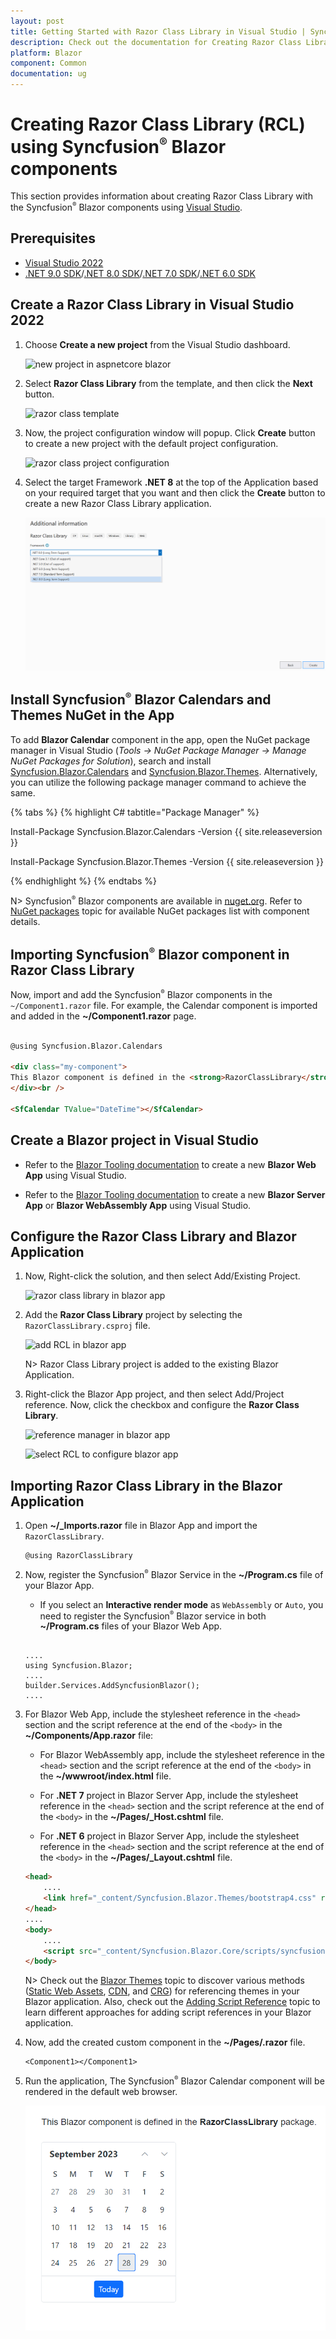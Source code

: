 ```yaml
---
layout: post
title: Getting Started with Razor Class Library in Visual Studio | Syncfusion
description: Check out the documentation for Creating Razor Class Library (RCL) using Syncfusion Blazor components.
platform: Blazor
component: Common
documentation: ug
---
```


# Creating Razor Class Library (RCL) using Syncfusion<sup style="font-size:70%">&reg;</sup> Blazor components

This section provides information about creating Razor Class Library with the Syncfusion<sup style="font-size:70%">&reg;</sup> Blazor components using [Visual Studio](https://visualstudio.microsoft.com/vs/).

## Prerequisites

* [Visual Studio 2022](https://visualstudio.microsoft.com/downloads/)
* [.NET 9.0 SDK](https://dotnet.microsoft.com/en-us/download/dotnet/9.0)/[.NET 8.0 SDK](https://dotnet.microsoft.com/en-us/download/dotnet/8.0)/[.NET 7.0 SDK](https://dotnet.microsoft.com/en-us/download/dotnet/7.0)/[.NET 6.0 SDK](https://dotnet.microsoft.com/en-us/download/dotnet/6.0)

## Create a Razor Class Library in Visual Studio 2022

1. Choose **Create a new project** from the Visual Studio dashboard.

    ![new project in aspnetcore blazor](images/VS2022/new-project-2022.png)

2. Select **Razor Class Library** from the template, and then click the **Next** button.

    ![razor class template](images/VS2022/razor-project-configuration-2022.png)

3. Now, the project configuration window will popup. Click **Create** button to create a new project with the default project configuration.

    ![razor class project configuration](images/VS2022/razor-class-template-2022.png)

4. Select the target Framework **.NET 8** at the top of the Application based on your required target that you want and then click the **Create** button to create a new Razor Class Library application.

    ![select framework](images/VS2022/blazor-select-template-rcl-2022.png)

## Install Syncfusion<sup style="font-size:70%">&reg;</sup> Blazor Calendars and Themes NuGet in the App

To add **Blazor Calendar** component in the app, open the NuGet package manager in Visual Studio (*Tools → NuGet Package Manager → Manage NuGet Packages for Solution*), search and install [Syncfusion.Blazor.Calendars](https://www.nuget.org/packages/Syncfusion.Blazor.Calendars) and [Syncfusion.Blazor.Themes](https://www.nuget.org/packages/Syncfusion.Blazor.Themes/). Alternatively, you can utilize the following package manager command to achieve the same.

{% tabs %}
{% highlight C# tabtitle="Package Manager" %}

Install-Package Syncfusion.Blazor.Calendars -Version {{ site.releaseversion }}

Install-Package Syncfusion.Blazor.Themes -Version {{ site.releaseversion }}

{% endhighlight %}
{% endtabs %}

N> Syncfusion<sup style="font-size:70%">&reg;</sup> Blazor components are available in [nuget.org](https://www.nuget.org/packages?q=syncfusion.blazor). Refer to [NuGet packages](https://blazor.syncfusion.com/documentation/nuget-packages) topic for available NuGet packages list with component details.

## Importing Syncfusion<sup style="font-size:70%">&reg;</sup> Blazor component in Razor Class Library

Now, import and add the Syncfusion<sup style="font-size:70%">&reg;</sup> Blazor components in the `~/Component1.razor` file. For example, the Calendar component is imported and added in the **~/Component1.razor** page.

```html

@using Syncfusion.Blazor.Calendars

<div class="my-component">
This Blazor component is defined in the <strong>RazorClassLibrary</strong> package.
</div><br />

<SfCalendar TValue="DateTime"></SfCalendar>

```

## Create a Blazor project in Visual Studio

* Refer to the [Blazor Tooling documentation](https://learn.microsoft.com/en-us/aspnet/core/blazor/tooling?view=aspnetcore-8.0&pivots=windows) to create a new **Blazor Web App** using Visual Studio.

* Refer to the [Blazor Tooling documentation](https://learn.microsoft.com/en-us/aspnet/core/blazor/tooling?view=aspnetcore-7.0&pivots=windows) to create a new **Blazor Server App** or **Blazor WebAssembly App** using Visual Studio.

## Configure the Razor Class Library and Blazor Application

1. Now, Right-click the solution, and then select Add/Existing Project.

    ![razor class library in blazor app](images/blazor-configure.png)

2. Add the **Razor Class Library** project by selecting the `RazorClassLibrary.csproj` file.

    ![add RCL in blazor app](images/blazor-razor-configure.png)

    N> Razor Class Library project is added to the existing Blazor Application.

3. Right-click the Blazor App project, and then select Add/Project reference. Now, click the checkbox and configure the **Razor Class Library**.

    ![reference manager in blazor app](images/reference-manager.png)

    ![select RCL to configure blazor app](images/configure-razor.png)

## Importing Razor Class Library in the Blazor Application

1. Open **~/_Imports.razor** file in Blazor App and import the `RazorClassLibrary`.

    ```cshtml
    @using RazorClassLibrary
    ```

2. Now, register the Syncfusion<sup style="font-size:70%">&reg;</sup> Blazor Service in the **~/Program.cs** file of your Blazor App.

   * If you select an **Interactive render mode** as `WebAssembly` or `Auto`, you need to register the Syncfusion<sup style="font-size:70%">&reg;</sup> Blazor service in both **~/Program.cs** files of your Blazor Web App.

    ```cshtml

    ....
    using Syncfusion.Blazor;
    ....
    builder.Services.AddSyncfusionBlazor();
    ....

    ```


3. For Blazor Web App, include the stylesheet reference in the `<head>` section and the script reference at the end of the `<body>` in the **~/Components/App.razor** file:

    * For Blazor WebAssembly app, include the stylesheet reference in the `<head>` section and the script reference at the end of the `<body>` in the **~/wwwroot/index.html** file.

    * For **.NET 7** project in Blazor Server App, include the stylesheet reference in the `<head>` section and the script reference at the end of the `<body>` in the **~/Pages/_Host.cshtml** file.

    * For **.NET 6** project in Blazor Server App, include the stylesheet reference in the `<head>` section and the script reference at the end of the `<body>` in the **~/Pages/_Layout.cshtml** file.

    ```html
    <head>
        ....
        <link href="_content/Syncfusion.Blazor.Themes/bootstrap4.css" rel="stylesheet" />
    </head>
    ....
    <body>
        ....
        <script src="_content/Syncfusion.Blazor.Core/scripts/syncfusion-blazor.min.js" type="text/javascript"></script>
    </body>
    ```

    N> Check out the [Blazor Themes](https://blazor.syncfusion.com/documentation/appearance/themes) topic to discover various methods ([Static Web Assets](https://blazor.syncfusion.com/documentation/appearance/themes#static-web-assets), [CDN](https://blazor.syncfusion.com/documentation/appearance/themes#cdn-reference), and [CRG](https://blazor.syncfusion.com/documentation/common/custom-resource-generator)) for referencing themes in your Blazor application. Also, check out the [Adding Script Reference](https://blazor.syncfusion.com/documentation/common/adding-script-references) topic to learn different approaches for adding script references in your Blazor application.

4. Now, add the created custom component in the **~/Pages/.razor** file.

    ```cshtml
    <Component1></Component1>

    ```

5. Run the application, The Syncfusion<sup style="font-size:70%">&reg;</sup> Blazor Calendar component will be rendered in the default web browser.

    ![RCL output](images/RCL-output.png)